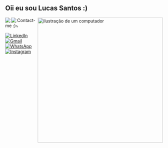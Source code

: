 ## Oii eu sou Lucas Santos :)

<img src="https://raw.githubusercontent.com/MicaelliMedeiros/micaellimedeiros/master/image/computer-illustration.png" alt="ilustração de um computador" min-width="400px" max-width="400px" width="400px" align="right">

<!--
MOSTRAR EMPRESAS EM QUE CONTRIBUI
[<img align="left" height="94px" width="94px" alt="Warpnet" src="img/memocash_logo.png"/>](https://www.spacex.com/)

**Software Engineer** \
[**SpaceX**](https://www.spacex.com/) • Full-time \
Linguagens & Tecnologias: `Python`, `Django`, `C++`, `JavaScript`, `GoLang`, `SaltStack`,\
Projetos em destaque: [Rocket](https://www.spacex.com/), [Marte](<https://pt.wikipedia.org/wiki/Marte_(planeta)>)
<br/>
-->

<img align='left' src='https://github-readme-stats.vercel.app/api?username=luscaBr2&show_icons=true&theme=transparent'>
<img align='left' src='https://github-readme-stats.vercel.app/api/top-langs/?username=luscaBr2&layout=compact&theme=transparent'>
   
<p>Contact-me :)⤵️</p>

<p align="left">

   <a href="https://www.linkedin.com/in/lucas-santos387/" title="LinkedIn">
   <img src="https://img.shields.io/badge/-Linkedin-0e76a8?style=flat-square&logo=Linkedin&logoColor=white&link=https://www.linkedin.com/in/lucas-santos387/" alt="LinkedIn"/></a>
  
  <a href="mailto:lucas.ifsp387@gmail.com" title="Gmail">
  <img src="https://img.shields.io/badge/-Gmail-FF0000?style=flat-square&labelColor=FF0000&logo=gmail&logoColor=white&link=lucas.ifsp387@gmail.com" alt="Gmail"/></a>
  
  <a href="https://wa.me/5512997422947?text=Oii%20Lucas%2C%20vi%20seu%20perfil%20no%20GitHub" title="WhatsApp">
  <img src="https://img.shields.io/badge/-WhatsApp-25d366?style=flat-square&labelColor=25d366&logo=whatsapp&logoColor=white&link=https://wa.me/5512997422947?text=Oii%20Lucas%2C%20vi%20seu%20perfil%20no%20GitHub" alt="WhatsApp"/></a>
  
  <a href="https://www.instagram.com/lusca_br2" title="Instagram">
  <img src="https://img.shields.io/badge/-Instagram-DF0174?style=flat-square&labelColor=DF0174&logo=instagram&logoColor=white&link=https://www.instagram.com/lusca_br2" alt="Instagram"/></a>
</p>
